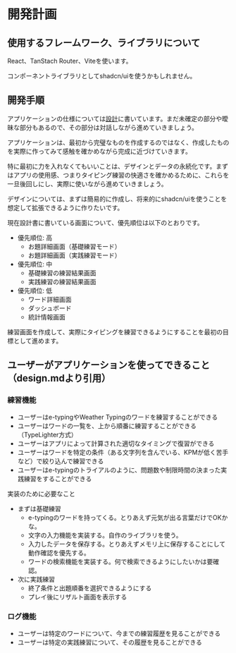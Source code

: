 # 開発計画

## 使用するフレームワーク、ライブラリについて

React、TanStach Router、Viteを使います。

コンポーネントライブラリとしてshadcn/uiを使うかもしれません。

## 開発手順

アプリケーションの仕様については[設計](./design.md)に書いています。まだ未確定の部分や曖昧な部分もあるので、その部分は対話しながら進めていきましょう。

アプリケーションは、最初から完璧なものを作成するのではなく、作成したものを実際に作ってみて感触を確かめながら完成に近づけていきます。

特に最初に力を入れなくてもいいことは、デザインとデータの永続化です。まずはアプリの使用感、つまりタイピング練習の快適さを確かめるために、これらを一旦後回しにし、実際に使いながら進めていきましょう。

デザインについては、まずは簡易的に作成し、将来的にshadcn/uiを使うことを想定して拡張できるように作りたいです。

現在設計書に書いている画面について、優先順位は以下のとおりです。

- 優先順位: 高
  - お題詳細画面（基礎練習モード）
  - お題詳細画面（実践練習モード）
- 優先順位: 中
  - 基礎練習の練習結果画面
  - 実践練習の練習結果画面
- 優先順位: 低
  - ワード詳細画面
  - ダッシュボード
  - 統計情報画面

練習画面を作成して、実際にタイピングを練習できるようにすることを最初の目標として進めます。

## ユーザーがアプリケーションを使ってできること（design.mdより引用）

### 練習機能

- ユーザーはe-typingやWeather Typingのワードを練習することができる
- ユーザーはワードの一覧を、上から順番に練習することができる（TypeLighter方式）
- ユーザーはアプリによって計算された適切なタイミングで復習ができる
- ユーザーはワードを特定の条件（ある文字列を含んでいる、KPMが低く苦手など）で絞り込んで練習できる
- ユーザーはe-typingのトライアルのように、問題数や制限時間の決まった実践練習をすることができる

実装のために必要なこと

- まずは基礎練習
  - e-typingのワードを持ってくる。とりあえず元気が出る言葉だけでOKかな。
  - 文字の入力機能を実装する。自作のライブラリを使う。
  - 入力したデータを保存する。とりあえずメモリ上に保存することにして動作確認を優先する。
  - ワードの検索機能を実装する。何で検索できるようにしたいかは要確認。
- 次に実践練習
  - 終了条件と出題順番を選択できるようにする
  - プレイ後にリザルト画面を表示する

### ログ機能

- ユーザーは特定のワードについて、今までの練習履歴を見ることができる
- ユーザーは特定の実践練習について、その履歴を見ることができる